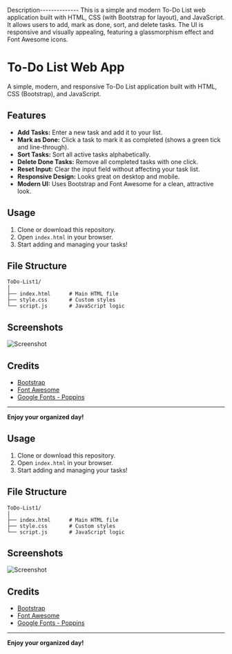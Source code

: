 Description--------------
This is a simple and modern To-Do List web application built with HTML, CSS (with Bootstrap for layout), and JavaScript. It allows users to add, mark as done, sort, and delete tasks. The UI is responsive and visually appealing, featuring a glassmorphism effect and Font Awesome icons.



# To-Do List Web App

A simple, modern, and responsive To-Do List application built with HTML, CSS (Bootstrap), and JavaScript.

## Features

- **Add Tasks:** Enter a new task and add it to your list.
- **Mark as Done:** Click a task to mark it as completed (shows a green tick and line-through).
- **Sort Tasks:** Sort all active tasks alphabetically.
- **Delete Done Tasks:** Remove all completed tasks with one click.
- **Reset Input:** Clear the input field without affecting your task list.
- **Responsive Design:** Looks great on desktop and mobile.
- **Modern UI:** Uses Bootstrap and Font Awesome for a clean, attractive look.

## Usage

1. Clone or download this repository.
2. Open `index.html` in your browser.
3. Start adding and managing your tasks!

## File Structure

```
ToDo-List1/
│
├── index.html      # Main HTML file
├── style.css       # Custom styles
└── script.js       # JavaScript logic
```

## Screenshots

![Screenshot](screenshot.png) <!-- Add your screenshot here if available -->

## Credits

- [Bootstrap](https://getbootstrap.com/)
- [Font Awesome](https://fontawesome.com/)
- [Google Fonts - Poppins](https://fonts.google.com/specimen/Poppins)

---

**Enjoy your organized day!**

## Usage

1. Clone or download this repository.
2. Open `index.html` in your browser.
3. Start adding and managing your tasks!

## File Structure

```
ToDo-List1/
│
├── index.html      # Main HTML file
├── style.css       # Custom styles
└── script.js       # JavaScript logic
```

## Screenshots

![Screenshot](screenshot.png) <!-- Add your screenshot here if available -->

## Credits

- [Bootstrap](https://getbootstrap.com/)
- [Font Awesome](https://fontawesome.com/)
- [Google Fonts - Poppins](https://fonts.google.com/specimen/Poppins)

---

**Enjoy your organized day!**
